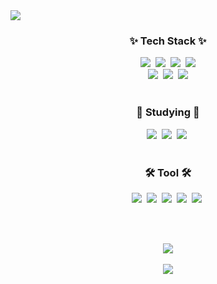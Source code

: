 <img src="https://capsule-render.vercel.app/api?type=waving&color=gradient&height=200&section=header&text=Dami%20Github&fontSize=80" />

<h3 align="center">✨ Tech Stack ✨</h3>
<div align="center">
  <img src="https://img.shields.io/badge/HTML5-E34F26?style=flat&logo=HTML5&logoColor=white" /></a>&nbsp
  <img src="https://img.shields.io/badge/CSS3-1572B6?style=flat&logo=CSS3&logoColor=white" /></a>&nbsp
  <img src="https://img.shields.io/badge/Styledcomponents-DB7093?style=flat&logo=styledcomponents&logoColor=white" /></a>&nbsp
  <img src="https://img.shields.io/badge/Tailwind%20CSS-06B6D4?style=flat&logo=tailwindcss&logoColor=white" />
  <br>
  <img src="https://img.shields.io/badge/JavaScript-F7DF1E?style=flat&logo=javaScript&logoColor=white" /></a>&nbsp
  <img src="https://img.shields.io/badge/Python-F7DF1E?style=flat&logo=python&logoColor=white" /></a>&nbsp
  <img src="https://img.shields.io/badge/React-61DAFB?style=flat&logo=react&logoColor=white" />
</div>

<br>

<h3 align="center">📖 Studying 📖</h3>
<div align="center">
  <img src="https://img.shields.io/badge/Typescript-3178C6?style=flat&logo=typescript&logoColor=white" /></a>&nbsp
  <img src="https://img.shields.io/badge/React%20query-FF4154?style=flat&logo=reactquery&logoColor=white" /></a>&nbsp
  <img src="https://img.shields.io/badge/Recoil-3578E5?style=flat&logo=recoil&logoColor=white" /></a>&nbsp
</div>

<br>

<div align="center">
  <h3>🛠 Tool 🛠</h3>
  <img src="https://img.shields.io/badge/Git-F05032?style=flat&logo=Git&logoColor=white" /></a>&nbsp
  <img src="https://img.shields.io/badge/Github-181717?style=flat&logo=Github&logoColor=white" /></a>&nbsp
  <img src="https://img.shields.io/badge/Figma-F24E1E?style=flat&logo=Figma&logoColor=white" /></a>&nbsp
  <img src="https://img.shields.io/badge/Notion-ffffff?style=flat&logo=Notion&logoColor=black" /></a>&nbsp
  <img src="https://img.shields.io/badge/React-61DAFB?style=flat&logo=React&logoColor=white" /></a>&nbsp
</div>

<br><br>

<div align="center">
  <img src="https://github-readme-stats.vercel.app/api/top-langs/?username=oka1313&layout=compact"><br><br>
  <img src="https://github-readme-stats.vercel.app/api?username=oka1313&show_icons=true">
</div>


